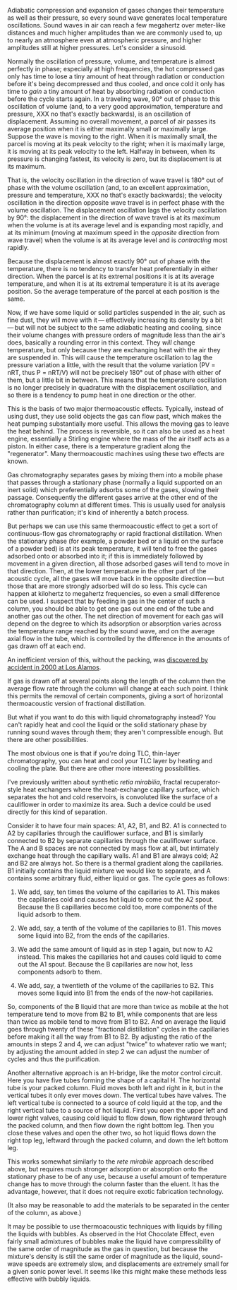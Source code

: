 Adiabatic compression and expansion of gases changes their temperature
as well as their pressure, so every sound wave generates local
temperature oscillations.  Sound waves in air can reach a few
megahertz over meter-like distances and much higher amplitudes than we
are commonly used to, up to nearly an atmosphere even at atmospheric
pressure, and higher amplitudes still at higher pressures.  Let's
consider a sinusoid.

Normally the oscillation of pressure, volume, and temperature is
almost perfectly in phase; especially at high frequencies, the hot
compressed gas only has time to lose a tiny amount of heat through
radiation or conduction before it's being decompressed and thus
cooled, and once cold it only has time to *gain* a tiny amount of heat
by absorbing radiation or conduction before the cycle starts again.
In a traveling wave, 90° out of phase to this oscillation of volume
(and, to a very good approximation, temperature and pressure, XXX no
that's exactly backwards), is an oscillation of displacement.
Assuming no overall movement, a parcel of air passes its average
position when it is either maximally small or maximally large.
Suppose the wave is moving to the right.  When it is maximally small,
the parcel is moving at its peak velocity to the right; when it is
maximally large, it is moving at its peak velocity to the left.
Halfway in between, when its pressure is changing fastest, its
velocity is zero, but its displacement is at its maximum.

That is, the velocity oscillation in the direction of wave travel is
180° out of phase with the volume oscillation (and, to an excellent
approximation, pressure and temperature, XXX no that's exactly
backwards); the velocity oscillation in the direction opposite wave
travel is in perfect phase with the volume oscillation.  The
displacement oscillation lags the velocity oscillation by 90°: the
displacement in the direction of wave travel is at its maximum when
the volume is at its average level and is expanding most rapidly,
and at its minimum (moving at maximum speed in the *opposite*
direction from wave travel) when the volume is at its average
level and is *contracting* most rapidly.

Because the displacement is almost exactly 90° out of phase with the
temperature, there is no tendency to transfer heat preferentially in
either direction.  When the parcel is at its extremal positions it is
at its average temperature, and when it is at its extremal temperature
it is at its average position.  So the average temperature of the
parcel at each position is the same.

Now, if we have some liquid or solid particles suspended in the air,
such as fine dust, they will move with it — effectively increasing its
density by a bit — but will not be subject to the same adiabatic
heating and cooling, since their volume changes with pressure orders
of magnitude less than the air's does, basically a rounding error in
this context.  They *will* change temperature, but only because they are
exchanging heat with the air they are suspended in.  This will cause
the temperature oscillation to lag the pressure variation a little,
with the result that the volume variation (PV = nRT, thus P = nRT/V)
will not be precisely 180° out of phase with either of them, but a
little bit in between.  This means that the temperature oscillation is
no longer precisely in quadrature with the displacement oscillation,
and so there is a tendency to pump heat in one direction or the other.

This is the basis of two major thermoacoustic effects.  Typically,
instead of using dust, they use solid objects the gas can flow past,
which makes the heat pumping substantially more useful.  This allows
the moving gas to leave the heat behind.  The process is reversible,
so it can also be used as a heat engine, essentially a Stirling engine
where the mass of the air itself acts as a piston.  In either case,
there is a temperature gradient along the "regenerator".  Many
thermoacoustic machines using these two effects are known.

Gas chromatography separates gases by mixing them into a mobile phase
that passes through a stationary phase (normally a liquid supported on
an inert solid) which preferentially adsorbs some of the gases,
slowing their passage.  Consequently the different gases arrive at the
other end of the chromatography column at different times.  This is
usually used for analysis rather than purification; it's kind of
inherently a batch process.

But perhaps we can use this same thermoacoustic effect to get a sort
of continuous-flow gas chromatography or rapid fractional
distillation.  When the stationary phase (for example, a powder bed or
a liquid on the surface of a powder bed) is at its peak temperature,
it will tend to free the gases adsorbed onto or absorbed into it; if
this is immediately followed by movement in a given direction, all
those adsorbed gases will tend to move in that direction.  Then, at
the lower temperature in the other part of the acoustic cycle, all the
gases will move back in the opposite direction — but those that are
more strongly adsorbed will do so less.  This cycle can happen at
kilohertz to megahertz frequencies, so even a small difference can be
used. I suspect that by feeding in gas in the center of such a column,
you should be able to get one gas out one end of the tube and another
gas out the other.  The net direction of movement for each gas will
depend on the degree to which its adsorption or absorption varies
across the temperature range reached by the sound wave, and on the
average axial flow in the tube, which is controlled by the difference
in the amounts of gas drawn off at each end.

An inefficient version of this, without the packing, was [discovered
by accident in 2000 at Los Alamos][0].

[0]: https://permalink.lanl.gov/object/tr?what=info:lanl-repo/lareport/LA-UR-01-3040 "Separation of Gas Mixtures by Thermoacoustic Waves, by D. A. Geller, P. S. Spoora, and G. W. Swift"

If gas is drawn off at several points along the length of the column
then the average flow rate through the column will change at each such
point.  I think this permits the removal of certain components, giving
a sort of horizontal thermoacoustic version of fractional
distillation.

But what if you want to do this with liquid chromatography instead?
You can't rapidly heat and cool the liquid or the solid stationary
phase by running sound waves through them; they aren't compressible
enough.  But there are other possibilities.

The most obvious one is that if you're doing TLC, thin-layer
chromatography, you can heat and cool your TLC layer by heating and
cooling the plate.  But there are other more interesting
possibilities.

I've previously written about synthetic *retia mirabilia*, fractal
recuperator-style heat exchangers where the heat-exchange capillary
surface, which separates the hot and cold reservoirs, is convoluted
like the surface of a cauliflower in order to maximize its area.  Such
a device could be used directly for this kind of separation.

Consider it to have four main spaces: A1, A2, B1, and B2.  A1 is
connected to A2 by capillaries through the cauliflower surface, and B1
is similarly connected to B2 by separate capillaries through the
cauliflower surface.  The A and B spaces are not connected by mass
flow at all, but intimately exchange heat through the capillary walls.
A1 and B1 are always cold; A2 and B2 are always hot.  So there is a
thermal gradient along the capillaries.  B1 initially contains the
liquid mixture we would like to separate, and A contains some
arbitrary fluid, either liquid or gas.  The cycle goes as follows:

1. We add, say, ten times the volume of the capillaries to A1.  This
makes the capillaries cold and causes hot liquid to come out the A2
spout.  Because the B capillaries become cold too, more components of
the liquid adsorb to them.

2. We add, say, a tenth of the volume of the capillaries to B1.  This
moves some liquid into B2, from the ends of the capillaries.

3. We add the same amount of liquid as in step 1 again, but now to A2
instead.  This makes the capillaries hot and causes cold liquid to
come out the A1 spout.  Because the B capillaries are now hot, less
components adsorb to them.

4. We add, say, a twentieth of the volume of the capillaries to B2.
This moves some liquid into B1 from the ends of the now-hot
capillaries.

So, components of the B liquid that are more than twice as mobile at
the hot temperature tend to move from B2 to B1, while components that
are less than twice as mobile tend to move from B1 to B2.  And on
average the liquid goes through twenty of these "fractional
distillation" cycles in the capillaries before making it all the way
from B1 to B2.  By adjusting the ratio of the amounts in steps 2 and
4, we can adjust "twice" to whatever ratio we want; by adjusting the
amount added in step 2 we can adjust the number of cycles and thus the
purification.

Another alternative approach is an H-bridge, like the motor control
circuit.  Here you have five tubes forming the shape of a capital H.
The horizontal tube is your packed column.  Fluid moves both left and
right in it, but in the vertical tubes it only ever moves down.  The
vertical tubes have valves.  The left vertical tube is connected to a
source of cold liquid at the top, and the right vertical tube to a
source of hot liquid.  First you open the upper left and lower right
valves, causing cold liquid to flow down, flow rightward through the
packed column, and then flow down the right bottom leg.  Then you
close these valves and open the other two, so hot liquid flows down
the right top leg, leftward through the packed column, and down the
left bottom leg.

This works somewhat similarly to the *rete mirabile* approach
described above, but requires much stronger adsorption or absorption
onto the stationary phase to be of any use, because a useful amount of
temperature change has to move through the column faster than the
eluent.  It has the advantage, however, that it does not require
exotic fabrication technology.

(It also may be reasonable to add the materials to be separated in the
center of the column, as above.)

It may be possible to use thermoacoustic techniques with liquids by
filling the liquids with bubbles.  As observed in the Hot Chocolate
Effect, even fairly small admixtures of bubbles make the liquid have
compressibility of the same order of magnitude as the gas in question,
but because the mixture's density is still the same order of magnitude
as the liquid, sound-wave speeds are extremely slow, and displacements
are extremely small for a given sonic power level.  It seems like this
might make these methods less effective with bubbly liquids.
